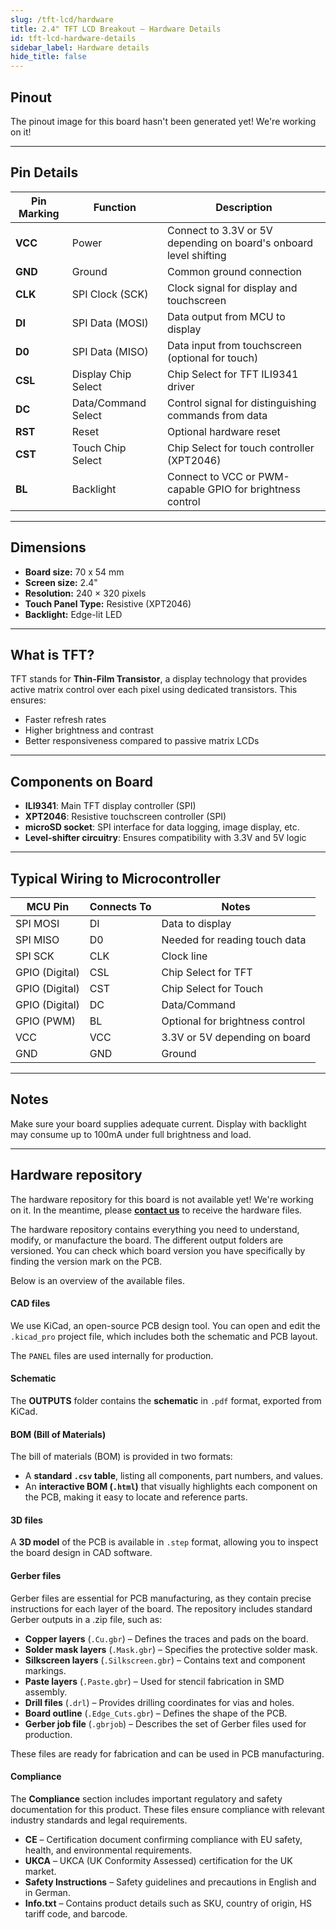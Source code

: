```yaml
---
slug: /tft-lcd/hardware
title: 2.4" TFT LCD Breakout – Hardware Details
id: tft-lcd-hardware-details
sidebar_label: Hardware details
hide_title: false
---
```


## Pinout

<ErrorBox>The pinout image for this board hasn't been generated yet! We're working on it!</ErrorBox>

---

## Pin Details

| Pin Marking | Function             | Description                                                       |
|-------------|----------------------|-------------------------------------------------------------------|
| **VCC**     | Power                | Connect to 3.3V or 5V depending on board's onboard level shifting |
| **GND**     | Ground               | Common ground connection                                          |
| **CLK**     | SPI Clock (SCK)      | Clock signal for display and touchscreen                          |
| **DI**      | SPI Data (MOSI)      | Data output from MCU to display                                   |
| **D0**      | SPI Data (MISO)      | Data input from touchscreen (optional for touch)                  |
| **CSL**     | Display Chip Select  | Chip Select for TFT ILI9341 driver                                |
| **DC**      | Data/Command Select  | Control signal for distinguishing commands from data              |
| **RST**     | Reset                | Optional hardware reset                                           |
| **CST**     | Touch Chip Select    | Chip Select for touch controller (XPT2046)                        |
| **BL**      | Backlight            | Connect to VCC or PWM-capable GPIO for brightness control         |

---

## Dimensions

- **Board size:** 70 x 54 mm
- **Screen size:** 2.4"
- **Resolution:** 240 × 320 pixels
- **Touch Panel Type:** Resistive (XPT2046)
- **Backlight:** Edge-lit LED

---

## What is TFT?

TFT stands for **Thin-Film Transistor**, a display technology that provides active matrix control over each pixel using dedicated transistors. This ensures:
- Faster refresh rates
- Higher brightness and contrast
- Better responsiveness compared to passive matrix LCDs

---

## Components on Board

- **ILI9341**: Main TFT display controller (SPI)
- **XPT2046**: Resistive touchscreen controller (SPI)
- **microSD socket**: SPI interface for data logging, image display, etc.
- **Level-shifter circuitry**: Ensures compatibility with 3.3V and 5V logic

---

## Typical Wiring to Microcontroller

| MCU Pin        | Connects To | Notes                            |
|----------------|-------------|----------------------------------|
| SPI MOSI       | DI          | Data to display                  |
| SPI MISO       | D0          | Needed for reading touch data    |
| SPI SCK        | CLK         | Clock line                       |
| GPIO (Digital) | CSL         | Chip Select for TFT              |
| GPIO (Digital) | CST         | Chip Select for Touch            |
| GPIO (Digital) | DC          | Data/Command                     |
| GPIO (PWM)     | BL          | Optional for brightness control  |
| VCC            | VCC         | 3.3V or 5V depending on board    |
| GND            | GND         | Ground                           |

---

## Notes

<InfoBox>
Make sure your board supplies adequate current. Display with backlight may consume up to 100mA under full brightness and load.
</InfoBox>

---

## Hardware repository

<WarningBox>The hardware repository for this board is not available yet! We're working on it. In the meantime, please [**contact us**](https://soldered.com/contact/) to receive the hardware files.</WarningBox>

The hardware repository contains everything you need to understand, modify, or manufacture the board. The different output folders are versioned. You can check which board version you have specifically by finding the version mark on the PCB.

Below is an overview of the available files.  

#### CAD files

We use KiCad, an open-source PCB design tool. You can open and edit the `.kicad_pro` project file, which includes both the schematic and PCB layout.  

The `PANEL` files are used internally for production.  

#### Schematic

The **OUTPUTS** folder contains the **schematic** in `.pdf` format, exported from KiCad.

#### BOM (Bill of Materials)

The bill of materials (BOM) is provided in two formats:  

- A **standard `.csv` table**, listing all components, part numbers, and values.  
- An **interactive BOM (`.html`)** that visually highlights each component on the PCB, making it easy to locate and reference parts.  

#### 3D files

A **3D model** of the PCB is available in `.step` format, allowing you to inspect the board design in CAD software.  

#### Gerber files 

Gerber files are essential for PCB manufacturing, as they contain precise instructions for each layer of the board. The repository includes standard Gerber outputs in a .zip file, such as:  

- **Copper layers** (`.Cu.gbr`) – Defines the traces and pads on the board.  
- **Solder mask layers** (`.Mask.gbr`) – Specifies the protective solder mask.  
- **Silkscreen layers** (`.Silkscreen.gbr`) – Contains text and component markings.  
- **Paste layers** (`.Paste.gbr`) – Used for stencil fabrication in SMD assembly.  
- **Drill files** (`.drl`) – Provides drilling coordinates for vias and holes.  
- **Board outline** (`.Edge_Cuts.gbr`) – Defines the shape of the PCB.  
- **Gerber job file** (`.gbrjob`) – Describes the set of Gerber files used for production.  

These files are ready for fabrication and can be used in PCB manufacturing.

#### Compliance  

The **Compliance** section includes important regulatory and safety documentation for this product. These files ensure compliance with relevant industry standards and legal requirements.  

- **CE** – Certification document confirming compliance with EU safety, health, and environmental requirements.  
- **UKCA** – UKCA (UK Conformity Assessed) certification for the UK market.  
- **Safety Instructions** – Safety guidelines and precautions in English and in German.  
- **Info.txt** – Contains product details such as SKU, country of origin, HS tariff code, and barcode.